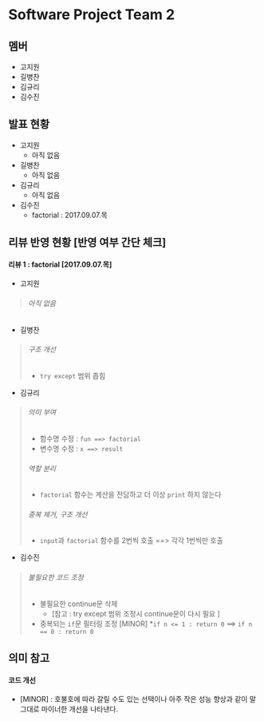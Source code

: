 Software Project Team 2
==========================

멤버
---------
* 고지원
* 길병찬
* 김규리
* 김수진



발표 현황
-----------
* 고지원
	* 아직 없음
* 길병찬
	* 아직 없음
* 김규리
	* 아직 없음
* 김수진
	* factorial  :  2017.09.07.목



리뷰 반영 현황 [반영 여부 간단 체크]
-----------------------------------
#### 리뷰 1  :  factorial [2017.09.07.목]

* 고지원 
> ###### 아직 없음
* 길병찬
> ###### 구조 개선
> * `try except` 범위 좁힘
* 김규리
> ###### 의미 부여
> * 함수명 수정 : `fun ==> factorial`
> * 변수명 수정 : `x ==> result`
> ###### 역할 분리
> * `factorial` 함수는 계산을 전담하고 더 이상 `print` 하지 않는다
> ###### 중복 제거, 구조 개선
> * `input`과 `factorial` 함수를 2번씩 호출  ==>  각각 1번씩만 호출 
* 김수진
> ###### 불필요한 코드 조정
> * 불필요한 continue문 삭제 
> 	* [참고 : try except 범위 조정시 continue문이 다시 필요 ]
> * 중복되는 `if`문 필터링 조정 [MINOR] 
> 	*`if n <= 1 : return 0`  ==>  `if n == 0 : return 0`



의미 참고
-----------

#### 코드 개선
* [MINOR]  :  호불호에 따라 갈릴 수도 있는 선택이나 아주 작은 성능 향상과 같이 말 그대로 마이너한 개선을 나타낸다. 
 

